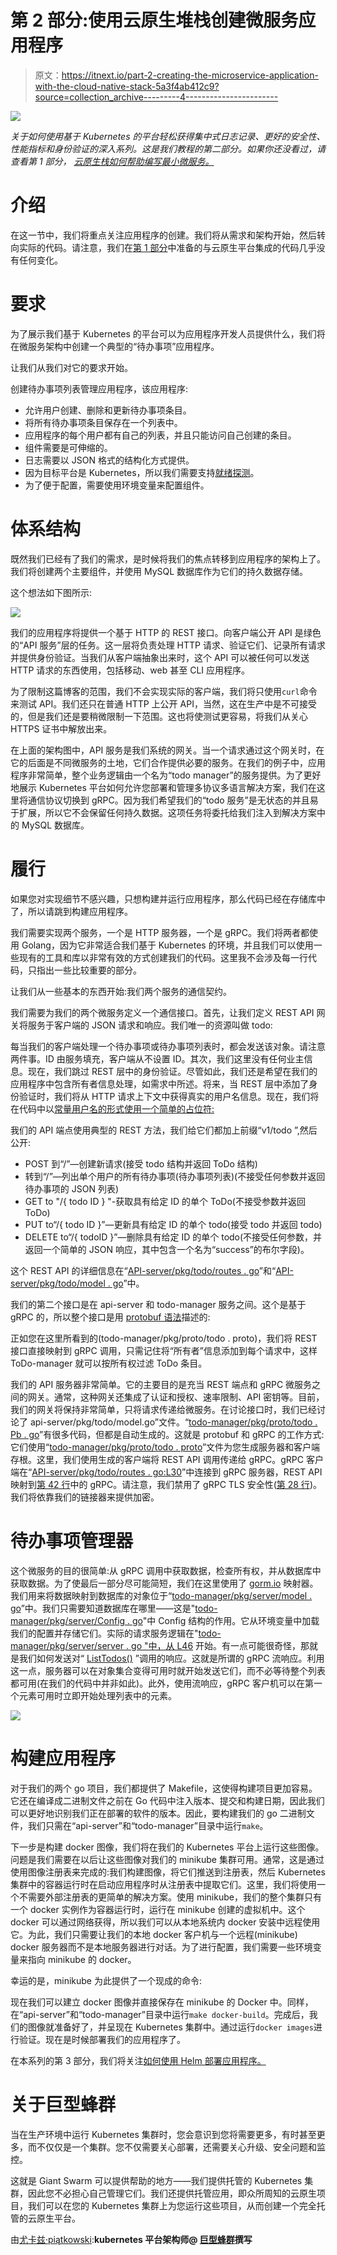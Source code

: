 # 第 2 部分:使用云原生堆栈创建微服务应用程序

> 原文：<https://itnext.io/part-2-creating-the-microservice-application-with-the-cloud-native-stack-5a3f4ab412c9?source=collection_archive---------4----------------------->

[![](img/44730719f2c0e2d48131b0e22e6fe1ae.png)](https://www.giantswarm.io/)

*关于如何使用基于 Kubernetes 的平台轻松获得集中式日志记录、更好的安全性、性能指标和身份验证的深入系列。这是我们教程的第二部分。如果你还没看过，请查看第 1 部分，* [*云原生栈如何帮助编写最小微服务。*](https://www.giantswarm.io/blog/how-the-cloud-native-stack-helps-writing-minimal-microservices/)

# 介绍

在这一节中，我们将重点关注应用程序的创建。我们将从需求和架构开始，然后转向实际的代码。请注意，我们在[第 1 部分](https://www.giantswarm.io/blog/how-the-cloud-native-stack-helps-writing-minimal-microservices/)中准备的与云原生平台集成的代码几乎没有任何变化。

# 要求

为了展示我们基于 Kubernetes 的平台可以为应用程序开发人员提供什么，我们将在微服务架构中创建一个典型的“待办事项”应用程序。

让我们从我们对它的要求开始。

创建待办事项列表管理应用程序，该应用程序:

*   允许用户创建、删除和更新待办事项条目。
*   将所有待办事项条目保存在一个列表中。
*   应用程序的每个用户都有自己的列表，并且只能访问自己创建的条目。
*   组件需要是可伸缩的。
*   日志需要以 JSON 格式的结构化方式提供。
*   因为目标平台是 Kubernetes，所以我们需要支持[就绪探测](https://kubernetes.io/docs/tasks/configure-pod-container/configure-liveness-readiness-startup-probes/)。
*   为了便于配置，需要使用环境变量来配置组件。

# 体系结构

既然我们已经有了我们的需求，是时候将我们的焦点转移到应用程序的架构上了。我们将创建两个主要组件，并使用 MySQL 数据库作为它们的持久数据存储。

这个想法如下图所示:

![](img/827bcc3105d8985870fe1972ba711b74.png)

我们的应用程序将提供一个基于 HTTP 的 REST 接口。向客户端公开 API 是绿色的“API 服务”层的任务。这一层将负责处理 HTTP 请求、验证它们、记录所有请求并提供身份验证。当我们从客户端抽象出来时，这个 API 可以被任何可以发送 HTTP 请求的东西使用，包括移动、web 甚至 CLI 应用程序。

为了限制这篇博客的范围，我们不会实现实际的客户端，我们将只使用`curl`命令来测试 API。我们还只在普通 HTTP 上公开 API，当然，这在生产中是不可接受的，但是我们还是要稍微限制一下范围。这也将使测试更容易，将我们从关心 HTTPS 证书中解放出来。

在上面的架构图中，API 服务是我们系统的网关。当一个请求通过这个网关时，在它的后面是不同微服务的土地，它们合作提供必要的服务。在我们的例子中，应用程序非常简单，整个业务逻辑由一个名为“todo manager”的服务提供。为了更好地展示 Kubernetes 平台如何允许您部署和管理多协议多语言解决方案，我们在这里将通信协议切换到 gRPC。因为我们希望我们的“todo 服务”是无状态的并且易于扩展，所以它不会保留任何持久数据。这项任务将委托给我们注入到解决方案中的 MySQL 数据库。

# 履行

如果您对实现细节不感兴趣，只想构建并运行应用程序，那么代码已经在存储库中了，所以请跳到构建应用程序。

我们需要实现两个服务，一个是 HTTP 服务器，一个是 gRPC。我们将两者都使用 Golang，因为它非常适合我们基于 Kubernetes 的环境，并且我们可以使用一些现有的工具和库以非常有效的方式创建我们的代码。这里我不会涉及每一行代码，只指出一些比较重要的部分。

让我们从一些基本的东西开始:我们两个服务的通信契约。

我们需要为我们的两个微服务定义一个通信接口。首先，让我们定义 REST API 网关将服务于客户端的 JSON 请求和响应。我们唯一的资源叫做 todo:

每当我们的客户端处理一个待办事项或待办事项列表时，都会发送该对象。请注意两件事。ID 由服务填充，客户端从不设置 ID。其次，我们这里没有任何业主信息。现在，我们跳过 REST 层中的身份验证。尽管如此，我们还是希望在我们的应用程序中包含所有者信息处理，如需求中所述。将来，当 REST 层中添加了身份验证时，我们将从 HTTP 请求上下文中获得真实的用户名信息。现在，我们将在代码中以[常量用户名的形式使用一个简单的占位符:](https://github.com/giantswarm/giantswarm-todo-app/blob/4a78dbc3c544b6a3ee7081b19d5600c4eba5aae4/api-server/pkg/todo/routes.go#L19)

我们的 API 端点使用典型的 REST 方法，我们给它们都加上前缀“v1/todo ”,然后公开:

*   POST 到“/”—创建新请求(接受 todo 结构并返回 ToDo 结构)
*   转到“/”—列出单个用户的所有待办事项(待办事项列表)(不接受任何参数并返回待办事项的 JSON 列表)
*   GET to "/{ todo ID } "-获取具有给定 ID 的单个 ToDo(不接受参数并返回 ToDo)
*   PUT to“/{ todo ID }”—更新具有给定 ID 的单个 todo(接受 todo 并返回 todo)
*   DELETE to“/{ todoID }”—删除具有给定 ID 的单个 todo(不接受任何参数，并返回一个简单的 JSON 响应，其中包含一个名为“success”的布尔字段)。

这个 REST API 的详细信息在“[API-server/pkg/todo/routes . go](https://github.com/giantswarm/giantswarm-todo-app/blob/blog_v1/api-server/pkg/todo/routes.go)”和“[API-server/pkg/todo/model . go](https://github.com/giantswarm/giantswarm-todo-app/blob/blog_v1/api-server/pkg/todo/model.go)”中。

我们的第二个接口是在 api-server 和 todo-manager 服务之间。这个是基于 gRPC 的，所以整个接口是用 [protobuf 语法](https://developers.google.com/protocol-buffers/docs/proto3)描述的:

正如您在这里所看到的(todo-manager/pkg/proto/todo . proto)，我们将 REST 接口直接映射到 gRPC 调用，只需记住将“所有者”信息添加到每个请求中，这样 ToDo-manager 就可以按所有权过滤 ToDo 条目。

我们的 API 服务器非常简单。它的主要目的是充当 REST 端点和 gRPC 微服务之间的网关。通常，这种网关还集成了认证和授权、速率限制、API 密钥等。目前，我们的网关将保持非常简单，只将请求传递给微服务。在讨论接口时，我们已经讨论了 api-server/pkg/todo/model.go”文件。“[todo-manager/pkg/proto/todo . Pb . go](https://github.com/giantswarm/giantswarm-todo-app/blob/blog_v1/todo-manager/pkg/proto/todo.pb.go)”有很多代码，但都是自动生成的。这就是 protobuf 和 gRPC 的工作方式:它们使用“[todo-manager/pkg/proto/todo . proto](https://github.com/giantswarm/giantswarm-todo-app/blob/blog_v1/todo-manager/pkg/proto/todo.proto)”文件为您生成服务器和客户端存根。这里，我们使用生成的客户端将 REST API 调用传递给 gRPC。gRPC 客户端在“[API-server/pkg/todo/routes . go:L30](https://github.com/giantswarm/giantswarm-todo-app/blob/4a78dbc3c544b6a3ee7081b19d5600c4eba5aae4/api-server/pkg/todo/routes.go#L30)”中连接到 gRPC 服务器，REST API 映射到[第 42 行](https://github.com/giantswarm/giantswarm-todo-app/blob/4a78dbc3c544b6a3ee7081b19d5600c4eba5aae4/api-server/pkg/todo/routes.go#L42)中的 gRPC。请注意，我们禁用了 gRPC TLS 安全性([第 28 行](https://github.com/giantswarm/giantswarm-todo-app/blob/4a78dbc3c544b6a3ee7081b19d5600c4eba5aae4/api-server/pkg/todo/routes.go#L28))。我们将依靠我们的链接器来提供加密。

# 待办事项管理器

这个微服务的目的很简单:从 gRPC 调用中获取数据，检查所有权，并从数据库中获取数据。为了使最后一部分尽可能简短，我们在这里使用了 [gorm.io](http://gorm.io/docs/) 映射器。我们用来将数据映射到数据库的对象位于“[todo-manager/pkg/server/model . go](https://github.com/giantswarm/giantswarm-todo-app/blob/blog_v1/todo-manager/pkg/server/model.go)”中。我们只需要知道数据库在哪里——这是"[todo-manager/pkg/server/Config . go](https://github.com/giantswarm/giantswarm-todo-app/blob/blog_v1/todo-manager/pkg/server/config.go)"中 Config 结构的作用。它从环境变量中加载我们的配置并存储它们。实际的请求服务逻辑在"[todo-manager/pkg/server/server . go "中，从 L46](https://github.com/giantswarm/giantswarm-todo-app/blob/4a78dbc3c544b6a3ee7081b19d5600c4eba5aae4/todo-manager/pkg/server/server.go#L46) 开始。有一点可能很奇怪，那就是我们如何发送对“ [ListTodos()](https://github.com/giantswarm/giantswarm-todo-app/blob/4a78dbc3c544b6a3ee7081b19d5600c4eba5aae4/todo-manager/pkg/server/server.go#L61) ”调用的响应。这就是所谓的 gRPC 流响应。利用这一点，服务器可以在对象集合变得可用时就开始发送它们，而不必等待整个列表都可用(在我们的代码中并非如此)。此外，使用流响应，gRPC 客户机可以在第一个元素可用时立即开始处理列表中的元素。

[![](img/d7568fdff4f24d79424f0759e0f34959.png)](https://www.giantswarm.io/guide-cloud-native-stack?utm_campaign=Blog%20CTA%20Conversion&utm_source=Cloud%20native%20stack%20guide_Blog&utm_medium=Blog%20CTA&utm_term=cloud%20native%20stack%20guide)

# 构建应用程序

对于我们的两个 go 项目，我们都提供了 Makefile，这使得构建项目更加容易。它还在编译成二进制文件之前在 Go 代码中注入版本、提交和构建日期，因此我们可以更好地识别我们正在部署的软件的版本。因此，要构建我们的 go 二进制文件，我们只需在“api-server”和“todo-manager”目录中运行`make`。

下一步是构建 docker 图像，我们将在我们的 Kubernetes 平台上运行这些图像。问题是我们需要在以后让这些图像对我们的 minikube 集群可用。通常，这是通过使用图像注册表来完成的:我们构建图像，将它们推送到注册表，然后 Kubernetes 集群中的容器运行时在启动应用程序时从注册表中提取它们。这里，我们将使用一个不需要外部注册表的更简单的解决方案。使用 minikube，我们的整个集群只有一个 docker 实例作为容器运行时，运行在 minikube 创建的虚拟机中。这个 docker 可以通过网络获得，所以我们可以从本地系统内 docker 安装中远程使用它。为此，我们只需要让我们的本地 docker 客户机与一个远程(minikube) docker 服务器而不是本地服务器进行对话。为了进行配置，我们需要一些环境变量来指向 minikube 的 docker。

幸运的是，minikube 为此提供了一个现成的命令:

现在我们可以建立 docker 图像并直接保存在 minikube 的 Docker 中。同样，在“api-server”和“todo-manager”目录中运行`make docker-build`。完成后，我们的图像就准备好了，并呈现在 Kubernetes 集群中。通过运行`docker images`进行验证。现在是时候部署我们的应用程序了。

在本系列的第 3 部分，我们将关注[如何使用 Helm 部署应用程序。](https://www.giantswarm.io/blog/part-3-deploying-the-application-with-helm)

# 关于巨型蜂群

当在生产环境中运行 Kubernetes 集群时，您会意识到您将需要更多，有时甚至更多，而不仅仅是一个集群。您不仅需要关心部署，还需要关心升级、安全问题和监控。

这就是 Giant Swarm 可以提供帮助的地方——我们提供托管的 Kubernetes 集群，因此您不必担心自己管理它们。我们还提供托管应用，即众所周知的云原生项目，我们可以在您的 Kubernetes 集群上为您运行这些项目，从而创建一个完全托管的云原生平台。

由[尤卡兹·piątkowski](https://twitter.com/piontec):**kubernetes 平台架构师@ [巨型蜂群](https://twitter.com/giantswarm)撰写**